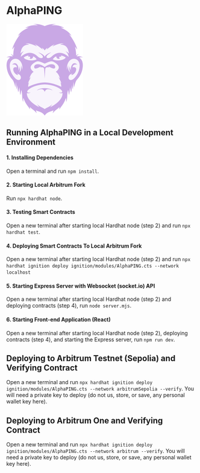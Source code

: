 # AlphaPING

![Logo](/public/Apes.svg)

## Running AlphaPING in a Local Development Environment

#### 1. Installing Dependencies

Open a terminal and run `npm install`.

#### 2. Starting Local Arbitrum Fork

Run `npx hardhat node`.

#### 3. Testing Smart Contracts

Open a new terminal after starting local Hardhat node (step 2) and run `npx hardhat test`.

#### 4. Deploying Smart Contracts To Local Arbitrum Fork

Open a new terminal after starting local Hardhat node (step 2) and run `npx hardhat ignition deploy ignition/modules/AlphaPING.cts --network localhost`

#### 5. Starting Express Server with Websocket (socket.io) API

Open a new terminal after starting local Hardhat node (step 2) and deploying contracts (step 4), run `node server.mjs`.

#### 6. Starting Front-end Application (React)

Open a new terminal after starting local Hardhat node (step 2), deploying contracts (step 4), and starting the Express server, run `npm run dev`.


## Deploying to Arbitrum Testnet (Sepolia) and Verifying Contract
Open a new terminal and run `npx hardhat ignition deploy ignition/modules/AlphaPING.cts --network arbitrumSepolia --verify`. You will need a private key to deploy (do not us, store, or save, any personal wallet key here).


## Deploying to Arbitrum One and Verifying Contract
Open a new terminal and run `npx hardhat ignition deploy ignition/modules/AlphaPING.cts --network arbitrum --verify`. You will need a private key to deploy (do not us, store, or save, any personal wallet key here).
